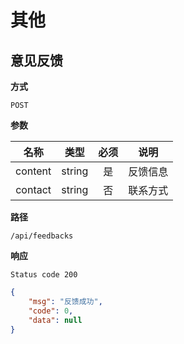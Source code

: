 # 其他

## 意见反馈

**方式**

`POST`

**参数**

|  名称  |  类型  | 必须 | 说明  |
| :----: | :----: | :--: | :----: |
| content | string |  是  | 反馈信息|
| contact | string |  否  | 联系方式 |

**路径**

`/api/feedbacks`

**响应**

`Status code 200`

```json
{
    "msg": "反馈成功",
    "code": 0,
    "data": null
}
```